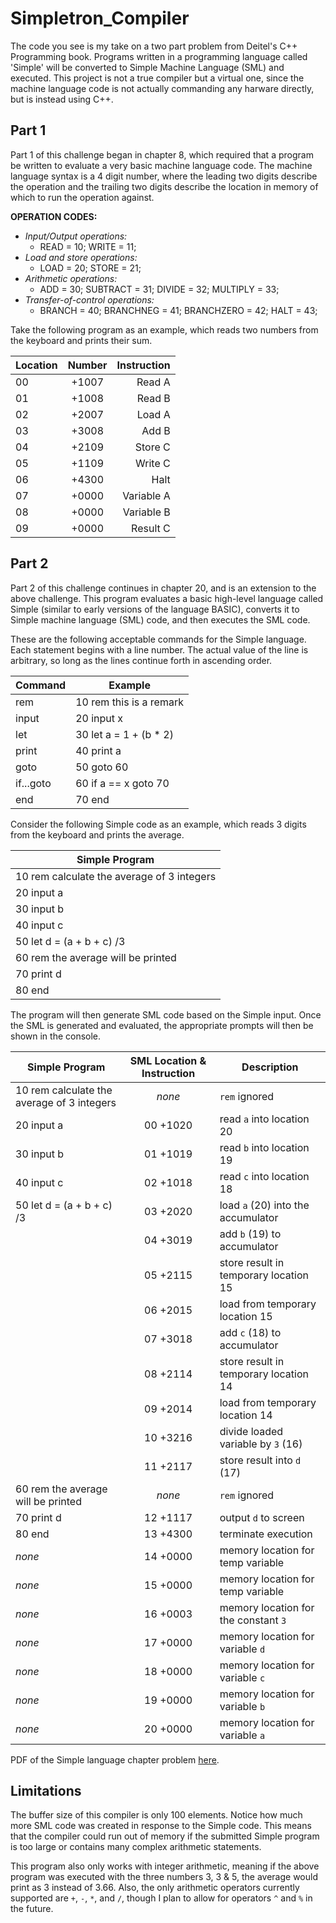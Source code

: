 # Simpletron_Compiler

The code you see is my take on a two part problem from Deitel's C++ Programming book. Programs written in a programming language called 'Simple' will be converted to Simple Machine Language (SML) and executed. This project is not a true compiler but a virtual one, since the machine language code is not actually commanding any harware directly, but is instead using C++.

## Part 1

Part 1 of this challenge began in chapter 8, which required that a program be written to evaluate a very basic machine language code. The machine language syntax is a 4 digit number, where the leading two digits describe the operation and the trailing two digits describe the location in memory of which to run the operation against.

**OPERATION CODES:**
+ *Input/Output operations:* 
  + READ = 10;  WRITE = 11;   
+ *Load and store operations:*
  + LOAD = 20; STORE = 21;
+ *Arithmetic operations:*
  + ADD = 30; SUBTRACT = 31;  DIVIDE = 32;  MULTIPLY = 33;
+ *Transfer-of-control operations:* 
  + BRANCH = 40;  BRANCHNEG = 41; BRANCHZERO = 42; HALT = 43;
  
Take the following program as an example, which reads two numbers from the keyboard and prints their sum.

| Location      | Number        | Instruction  |
| ------------- |:-------------:| ------------:|
|00             | +1007         |Read A        |
|01             | +1008         |Read B        |
|02             | +2007         |Load A        |
|03             | +3008         |Add B         |
|04             | +2109         |Store C       |
|05             | +1109         |Write C       |
|06             | +4300         |Halt          |
|07             | +0000         |Variable A    |
|08             | +0000         |Variable B    |
|09             | +0000         |Result C      |


## Part 2

Part 2 of this challenge continues in chapter 20, and is an extension to the above challenge. This program evaluates a basic high-level language called Simple (similar to early versions of the language BASIC), converts it to Simple machine language (SML) code, and then executes the SML code.

These are the following acceptable commands for the Simple language. 
Each statement begins with a line number. The actual value of the line is arbitrary, so long as the lines continue forth in ascending order.

| Command       | Example             |
| ------------- |---------------------|
|rem            |10 rem this is a remark |
|input          |20 input x           |
|let            |30 let a = 1 + (b * 2)|
|print          |40 print a           |
|goto           |50 goto 60           |
|if...goto      |60 if a == x goto 70 |
|end            |70 end               |

Consider the following Simple code as an example, which reads 3 digits from the keyboard and prints the average. 

| Simple Program      |
| ------------------- |
|10 rem  calculate the average of 3 integers|
|20 input a|
|30 input b|
|40 input c|
|50 let d = (a + b + c) /3|
|60 rem  the average will be printed|
|70 print d|
|80 end|

The program will then generate SML code based on the Simple input. Once the SML is generated and evaluated, the appropriate prompts will then be shown in the console.

| Simple Program      |SML Location & Instruction| Description  |
| ------------------- |:------------------------:| ------------ |
|10 rem  calculate the average of 3 integers| *none*  |`rem` ignored|
|20 input a                                 |00  +1020|read `a` into location 20|
|30 input b                                 |01  +1019|read `b` into location 19|
|40 input c                                 |02  +1018|read `c` into location 18|
|50 let d = (a + b + c) /3                  |03  +2020|load `a` (20) into the accumulator|
|                                           |04  +3019|add `b` (19) to accumulator|
|                                           |05  +2115|store result in temporary location 15|
|                                           |06  +2015|load from temporary location 15|
|                                           |07  +3018|add `c` (18) to accumulator|
|                                           |08  +2114|store result in temporary location 14|
|                                           |09  +2014|load from temporary location 14|
|                                           |10  +3216|divide loaded variable by `3` (16)|
|                                           |11  +2117|store result into `d` (17)|
|60 rem  the average will be printed        | *none*  |`rem` ignored|
|70 print d                                 |12  +1117|output `d` to screen|
|80 end                                     |13  +4300|terminate execution|
| *none*                                    |14  +0000|memory location for temp variable| 
| *none*                                    |15  +0000|memory location for temp variable|
| *none*                                    |16  +0003|memory location for the constant `3`|
| *none*                                    |17  +0000|memory location for variable `d`|
| *none*                                    |18  +0000|memory location for variable `c`|
| *none*                                    |19  +0000|memory location for variable `b`|
| *none*                                    |20  +0000|memory location for variable `a`|



PDF of the Simple language chapter problem [here](http://www.deitel.com/bookresources/cpphtp7/CompilerExercise.pdf).

## Limitations

The buffer size of this compiler is only 100 elements. Notice how much more SML code was created in response to the Simple code. This means that the compiler could run out of memory if the submitted Simple program is too large or contains many complex arithmetic statements. 

This program also only works with integer arithmetic, meaning if the above program was executed with the three numbers 3, 3 & 5, the average would print as 3 instead of 3.66. Also, the only arithmetic operators currently supported are `+`, `-`, `*`, and `/`, though I plan to allow for operators `^` and `%` in the future.

